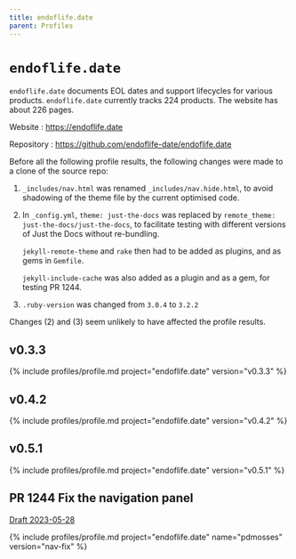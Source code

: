 ```yaml
---
title: endoflife.date
parent: Profiles
---
```


# `endoflife.date`

`endoflife.date` documents EOL dates and support lifecycles for various products.
`endoflife.date` currently tracks 224 products.
The website has about 226 pages.

Website
: <https://endoflife.date>

Repository
: <https://github.com/endoflife-date/endoflife.date>

Before all the following profile results, the following changes were made to a clone of the source repo:

1.  `_includes/nav.html` was renamed `_includes/nav.hide.html`,
    to avoid shadowing of the theme file by the current optimised code.

1.  In `_config.yml`, `theme: just-the-docs` was replaced by `remote_theme: just-the-docs/just-the-docs`,
    to facilitate testing with different versions of Just the Docs without re-bundling.
    
    `jekyll-remote-theme` and `rake` then had to be added as plugins,
    and as gems in `Gemfile`.
    
    `jekyll-include-cache` was also added as a plugin and as a gem,
    for testing PR 1244.

1.  `.ruby-version` was changed from `3.0.4` to `3.2.2`

Changes (2) and (3) seem unlikely to have affected the profile results.

## v0.3.3

{% include profiles/profile.md project="endoflife.date" version="v0.3.3" %}

## v0.4.2

{% include profiles/profile.md project="endoflife.date" version="v0.4.2" %}

## v0.5.1

{% include profiles/profile.md project="endoflife.date" version="v0.5.1" %}

## PR 1244 Fix the navigation panel

[Draft 2023-05-28](https://github.com/just-the-docs/just-the-docs/pull/1244/commits/a7cdd1781e3050e9d12f55b34f3e2a9438b09b4f)

{% include profiles/profile.md project="endoflife.date" name="pdmosses" version="nav-fix" %}
